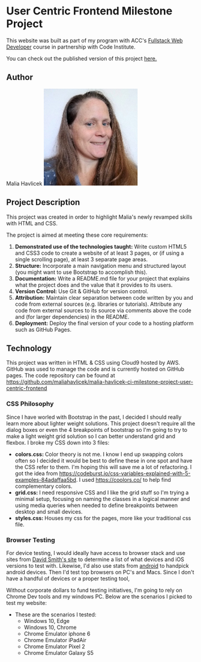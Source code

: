 # User Centric Frontend Milestone Project
This website was built as part of my program with ACC's <a href="https://courses.codeinstitute.net/program/FullstackWebDeveloper" target="_blank">Fullstack Web Developer</a>
course in partnership with Code Institute.

You can check out the published version of this project <a href="https://maliahavlicek.github.io/malia-havlicek-ci-milestone-project-user-centric-frontend/" target="_blank">here.</a>

## Author
Malia Havlicek ![Picture of Malia, a talented and hopeful web developer.](images/malia.jpg)

## Project Description
This project was created in order to highlight Malia's newly revamped skills with HTML and CSS. 

The project is aimed at meeting these core requirements:
1. <strong>Demonstrated use of the technologies taught:</strong> Write custom HTML5 and CSS3 code to create a website of at least 3 pages, or (if using a single scrolling page), at least 3 separate page areas.
1. <strong>Structure:</strong> Incorporate a main navigation menu and structured layout (you might want to use Bootstrap to accomplish this).
1. <strong> Documentation:</strong> Write a README.md file for your project that explains what the project does and the value that it provides to its users.
1. <strong>Version Control:</strong> Use Git & GitHub for version control.
1. <strong>Attribution:</strong> Maintain clear separation between code written by you and code from external sources (e.g. libraries or tutorials). Attribute any code from external sources to its source via comments above the code and (for larger dependencies) in the README.
1. <strong>Deployment:</strong> Deploy the final version of your code to a hosting platform such as GitHub Pages.

## Technology
This project was written in HTML & CSS using Cloud9 hosted by AWS. GitHub was used to manage the code and is currently hosted on GitHub pages.
The code repository can be found at <a href="https://github.com/maliahavlicek/malia-havlicek-ci-milestone-project-user-centric-frontend">https://github.com/maliahavlicek/malia-havlicek-ci-milestone-project-user-centric-frontend</a> 

### CSS Philosophy
Since I have worled with Bootstrap in the past, I decided I should really learn more about lighter weight solutions. This project doesn't require all the dialog boxes or even the 4 breakpoints of bootstrap so I'm going to try 
to make a light weight grid solution so I can better understand grid and flexbox. I broke my CSS down into 3 files:

- <strong>colors.css: </strong> Color theory is not me. I know I end up swapping colors often so I decided it would be best to define these in one spot and have the CSS refer to them. I'm hoping this will save me a lot of refactoring. I got the idea from https://codeburst.io/css-variables-explained-with-5-examples-84adaffaa5bd. I used https://coolors.co/ to help find complementary colors.
- <strong>grid.css: </strong> I need responsive CSS and I like the grid stuff so I'm trying a minimal setup, focusing on naming the classes in a logical manner and using media queries when needed to define breakpoints between desktop and small devices.
- <strong>styles.css: </strong> Houses my css for the pages, more like your traditional css file.

### Browser Testing
For device testing, I would ideally have access to browser stack and use sites from [David Smith's site](https://david-smith.org/iosversionstats/) to determine a list of what devices and iOS versions to test with. Likewise, 
I'd also use stats from [android](https://developer.android.com/about/dashboards) to handpick android devices.  Then I'd test top browsers on PC's and Macs. Since I don't have a handful of devices or a proper testing tool,

Without corporate dollars to fund testing initiatives, I'm going to rely on Chrome Dev tools and my windows PC.  Below are the scenarios I picked to test my website:

- These are the scenarios I tested:
    * Windows 10, Edge
    * Windows 10, Chrome
    * Chrome Emulator iphone 6
    * Chrome Emulator iPadAir
    * Chrome Emulator Pixel 2
    * Chrome Emulator Galaxy S5

